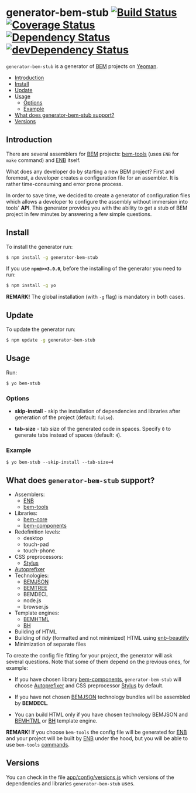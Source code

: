 # generator-bem-stub [![Build Status](https://travis-ci.org/bem/generator-bem-stub.svg)](https://travis-ci.org/bem/generator-bem-stub) [![Coverage Status](https://img.shields.io/coveralls/bem/generator-bem-stub.svg)](https://coveralls.io/r/bem/generator-bem-stub?branch=master) [![Dependency Status](https://david-dm.org/bem/generator-bem-stub.svg)](https://david-dm.org/bem/generator-bem-stub) [![devDependency Status](https://david-dm.org/bem/generator-bem-stub/dev-status.svg)](https://david-dm.org/bem/generator-bem-stub#info=devDependencies)

`generator-bem-stub` is a generator of [BEM](http://en.bem.info/) projects on [Yeoman](http://yeoman.io).

<!-- TOC -->
- [Introduction](#introduction)
- [Install](#install)
- [Update](#update)
- [Usage](#usage)
  - [Options](#options)
  - [Example](#example)
- [What does generator-bem-stub support?](#what-does-generator-bem-stub-support)
- [Versions](#versions)

<!-- TOC END -->

## Introduction

There are several assemblers for [BEM](https://en.bem.info/) projects: [bem-tools](https://en.bem.info/tools/bem/bem-tools/) (uses `ENB` for `make` command) and [ENB](https://github.com/enb-make/enb) itself.

What does any developer do by starting a new BEM project? First and foremost, a developer creates a configuration file for an assembler. It is rather time-consuming and error prone process.

In order to save time, we decided to create a generator of configuration files which allows a developer to configure the assembly without immersion into tools' **API**. This generator provides you with the ability to get a stub of BEM project in few minutes by answering a few simple questions.

## Install

To install the generator run:

```bash
$ npm install -g generator-bem-stub
```

If you use **`npm@>=3.0.0`**, before the installing of the generator you need to run:

```bash
$ npm install -g yo
```

**REMARK!** The global installation (with `-g` flag) is mandatory in both cases.

## Update

To update the generator run:

```bash
$ npm update -g generator-bem-stub
```

## Usage

Run:

```bash
$ yo bem-stub
```

### Options

* **skip-install** - skip the installation of dependencies and libraries after generation of the project (default: `false`).

* **tab-size** - tab size of the generated code in spaces. Specify `0` to generate tabs instead of spaces (default: `4`).

### Example

```
$ yo bem-stub --skip-install --tab-size=4
```

## What does `generator-bem-stub` support?

- Assemblers:
  - [ENB](https://github.com/enb-make/enb)
  - [bem-tools](https://en.bem.info/tools/bem/bem-tools/)
- Libraries:
  - [bem-core](https://en.bem.info/libs/bem-core/)
  - [bem-components](https://en.bem.info/libs/bem-components/)
- Redefinition levels:
  - desktop
  - touch-pad
  - touch-phone
- CSS preprocessors:
  - [Stylus](https://github.com/stylus/stylus)
- [Autoprefixer](https://github.com/postcss/autoprefixer)
- Technologies:
  - [BEMJSON](https://en.bem.info/technology/bemjson/current/bemjson/)
  - [BEMTREE](https://en.bem.info/technology/bemtree/current/bemtree/)
  - BEMDECL
  - node.js
  - browser.js
- Template engines:
  - [BEMHTML](http://en.bem.info/technology/bemhtml/current/intro/)
  - [BH](https://en.bem.info/technology/bh/)
- Building of HTML
- Building of _tidy_ (formatted and not minimized) HTML using [enb-beautify](https://github.com/enb-make/enb-beautify)
- Minimization of separate files

To create the config file fitting for your project, the generator will ask several questions. Note that some of them depend on the previous ones, for example:

* If you have chosen library [bem-components](https://en.bem.info/libs/bem-components/), `generator-bem-stub` will choose [Autoprefixer](https://github.com/postcss/autoprefixer) and CSS preprocessor [Stylus](https://github.com/stylus/stylus) by default.

* If you have not chosen [BEMJSON](https://en.bem.info/technology/bemjson/current/bemjson/) technology bundles will be assembled by **BEMDECL**.

* You can build HTML only if you have chosen technology BEMJSON and [BEMHTML](https://en.bem.info/technology/bemhtml/current/intro/) or [BH](https://en.bem.info/technology/bh/) template engine.

**REMARK!** If you choose `bem-tools` the config file will be generated for [ENB](https://github.com/enb-make/enb) and your project will be built by [ENB](https://github.com/enb-make/enb) under the hood,  but you will be able to use `bem-tools` [commands](https://en.bem.info/tools/bem/bem-tools/commands/).

## Versions

You can check in the file [app/config/versions.js](./app/config/versions.js) which versions of the dependencies and libraries `generator-bem-stub` uses.

